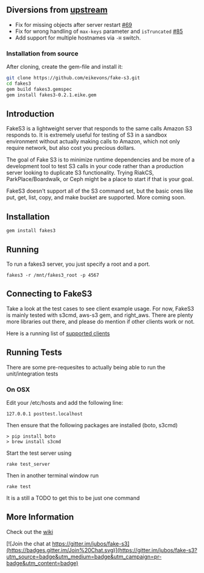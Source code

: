 ## Diversions from [upstream](https://github.com/jubos/fake-s3)

* Fix for missing objects after server restart [#69](https://github.com/jubos/fake-s3/pull/69/)
* Fix for wrong handling of `max-keys` parameter and `isTruncated` [#85](https://github.com/jubos/fake-s3/pull/85/)
* Add support for multiple hostnames via `-H` switch.

### Installation from source

After cloning, create the gem-file and install it:
```bash
git clone https://github.com/eikevons/fake-s3.git
cd fakes3
gem build fakes3.gemspec
gem install fakes3-0.2.1.eike.gem
```

## Introduction
FakeS3 is a lightweight server that responds to the same calls Amazon S3 responds to.
It is extremely useful for testing of S3 in a sandbox environment without actually
making calls to Amazon, which not only require network, but also cost you precious dollars.

The goal of Fake S3 is to minimize runtime dependencies and be more of a
development tool to test S3 calls in your code rather than a production server
looking to duplicate S3 functionality.  Trying RiakCS, ParkPlace/Boardwalk, or
Ceph might be a place to start if that is your goal.

FakeS3 doesn't support all of the S3 command set, but the basic ones like put, get,
list, copy, and make bucket are supported.  More coming soon.

## Installation

    gem install fakes3

## Running

To run a fakes3 server, you just specify a root and a port.

    fakes3 -r /mnt/fakes3_root -p 4567

## Connecting to FakeS3

Take a look at the test cases to see client example usage.  For now, FakeS3 is
mainly tested with s3cmd, aws-s3 gem, and right_aws.  There are plenty more
libraries out there, and please do mention if other clients work or not.

Here is a running list of [supported clients](https://github.com/jubos/fake-s3/wiki/Supported-Clients "Supported Clients")

## Running Tests

There are some pre-requesites to actually being able to run the unit/integration tests

### On OSX

Edit your /etc/hosts and add the following line:

    127.0.0.1 posttest.localhost

Then ensure that the following packages are installed (boto, s3cmd)

    > pip install boto
    > brew install s3cmd


Start the test server using

    rake test_server

Then in another terminal window run

    rake test

It is a still a TODO to get this to be just one command

## More Information

Check out the [wiki](https://github.com/jubos/fake-s3/wiki)

[![Join the chat at https://gitter.im/jubos/fake-s3](https://badges.gitter.im/Join%20Chat.svg)](https://gitter.im/jubos/fake-s3?utm_source=badge&utm_medium=badge&utm_campaign=pr-badge&utm_content=badge)
